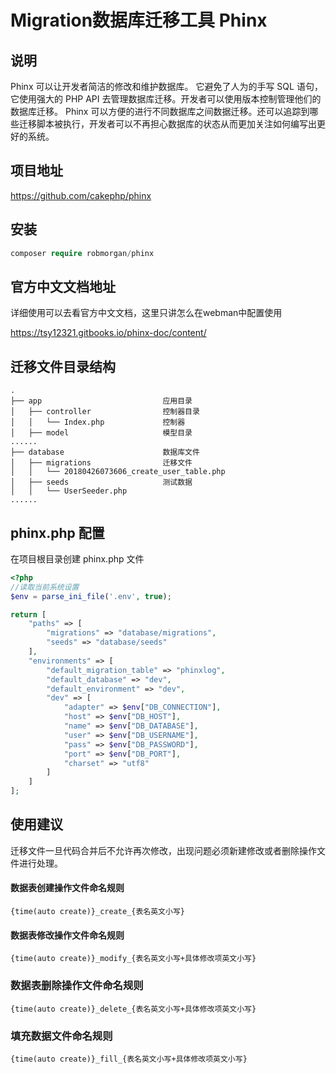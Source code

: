 # Migration数据库迁移工具 Phinx

## 说明

Phinx 可以让开发者简洁的修改和维护数据库。 它避免了人为的手写 SQL 语句，它使用强大的 PHP API 去管理数据库迁移。开发者可以使用版本控制管理他们的数据库迁移。 Phinx 可以方便的进行不同数据库之间数据迁移。还可以追踪到哪些迁移脚本被执行，开发者可以不再担心数据库的状态从而更加关注如何编写出更好的系统。
  
## 项目地址

https://github.com/cakephp/phinx

## 安装
 
  ```php
  composer require robmorgan/phinx
  ```
  
## 官方中文文档地址

详细使用可以去看官方中文文档，这里只讲怎么在webman中配置使用

https://tsy12321.gitbooks.io/phinx-doc/content/

## 迁移文件目录结构

```
.
├── app                           应用目录
│   ├── controller                控制器目录
│   │   └── Index.php             控制器
│   ├── model                     模型目录
......
├── database                      数据库文件
│   ├── migrations                迁移文件
│   │   └── 20180426073606_create_user_table.php
│   ├── seeds                     测试数据
│   │   └── UserSeeder.php
......
```

## phinx.php 配置

在项目根目录创建 phinx.php 文件

```php
<?php
//读取当前系统设置
$env = parse_ini_file('.env', true);

return [
    "paths" => [
        "migrations" => "database/migrations",
        "seeds" => "database/seeds"
    ],
    "environments" => [
        "default_migration_table" => "phinxlog",
        "default_database" => "dev",
        "default_environment" => "dev",
        "dev" => [
            "adapter" => $env["DB_CONNECTION"],
            "host" => $env["DB_HOST"],
            "name" => $env["DB_DATABASE"],
            "user" => $env["DB_USERNAME"],
            "pass" => $env["DB_PASSWORD"],
            "port" => $env["DB_PORT"],
            "charset" => "utf8"
        ]
    ]
];
```

## 使用建议

迁移文件一旦代码合并后不允许再次修改，出现问题必须新建修改或者删除操作文件进行处理。

#### 数据表创建操作文件命名规则

`{time(auto create)}_create_{表名英文小写}`

#### 数据表修改操作文件命名规则

`{time(auto create)}_modify_{表名英文小写+具体修改项英文小写}`

### 数据表删除操作文件命名规则

`{time(auto create)}_delete_{表名英文小写+具体修改项英文小写}`

### 填充数据文件命名规则

`{time(auto create)}_fill_{表名英文小写+具体修改项英文小写}`




